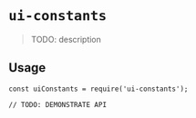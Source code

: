 # `ui-constants`

> TODO: description

## Usage

```
const uiConstants = require('ui-constants');

// TODO: DEMONSTRATE API
```
